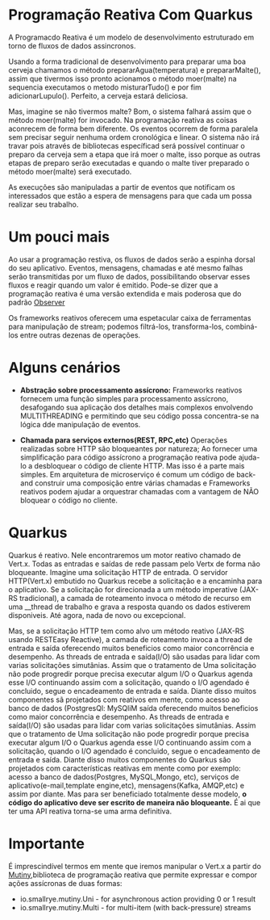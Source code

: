 # Programação Reativa Com Quarkus
A Programacdo Reativa é um modelo de desenvolvimento estruturado em torno de fluxos de dados assincronos.

Usando a forma tradicional de desenvolvimento para preparar uma boa cerveja chamamos o método prepararAgua(temperatura) e 
prepararMalte(), assim que tivermos isso pronto acionamos o método moer(malte) na sequencia executamos o
metodo misturarTudo() e por fim adicionarLupulo(). Perfeito, a cerveja estará deliciosa.

Mas, imagine se não tivermos malte? Bom, o sistema falhará assim que o método moer(malte) for invocado.
Na programação reativa as coisas aconrecem de forma bem diferente. Os eventos ocorrem de forma paralela sem precisar seguir nenhuma ordem cronológica e linear. O sistema não irá travar pois através de bibliotecas específicad será possível continuar o preparo da cerveja sem a etapa que irá moer o malte, isso porque as outras etapas de preparo serão executadas e quando o malte tiver preparado o método moer(malte) será executado.

As execuções são manipuladas a partir de eventos que notificam os interessados que estão a espera de mensagens para que cada um possa realizar seu trabalho.

# Um pouci mais
Ao usar a programação restiva, os fluxos de dados serão a espinha dorsal do seu aplicativo. Eventos, mensagens, chamadas e até mesmo falhas serão transmitidas por um fluxo de dados, possibilitando observar esses fluxos e reagir quando um valor é emitido. Pode-se dizer que a programação reativa é uma versão extendida e mais poderosa que do padrão [Observer](https://pt.wikipedia.org/wiki/Observer)

Os frameworks reativos oferecem uma espetacular caixa de ferramentas para manipulação de stream; podemos filtrá-los, transforma-los, combiná-los entre outras dezenas de operações. 

# Alguns cenários

* __Abstração sobre processamento assícrono:__ Frameworks reativos fornecem uma função simples para processamento assícrono, desafogando sua aplicação dos detalhes mais complexos envolvendo MULTITHREADING e permitindo que seu código possa concentra-se na lógica dde manipulação de eventos. 

* __Chamada para serviços externos(REST, RPC,etc)__ Operações realizadas sobre HTTP são bloqueantes por natureza; Ao fornecer uma simplificação para código assícrono a programação reativa pode ajuda-lo a desbloquear o código de cliente HTTP. Mas isso é a parte mais simples. Em arquitetura de microserviço é comum um código de back-and construir uma composição entre várias chamadas e Frameworks reativos podem ajudar a orquestrar chamadas com a vantagem de NÃO bloquear o código no cliente.

# Quarkus
Quarkus é reativo. Nele encontraremos um motor reativo chamado de Vert.x. Todas as entradas e saídas de rede passam pelo Vertx de forma não
bloqueante. Imagine uma solicitação HTTP de entrada. O servidor HTTP(Vert.x) embutido no Quarkus recebe a solicitação e a encaminha para o aplicativo.
Se a solicitação for direcionada a um método imperative (JAX-RS tradicional), a camada de roteamento invoca o método de recurso em uma __thread de
trabalho e grava a resposta quando os dados estiverem disponiveis. Até agora, nada de novo ou excepcional.

Mas, se a solicitação HTTP tem como alvo um método reativo (JAX-RS usando RESTEasy Reactive), a camada de roteamento invoca a thread de entrada e
saída oferecendo muitos beneficios como maior concorrência e desempenho. As threads de entrada e saída(I/O) são usadas para lidar com varias solicitações simutânias. Assim que o tratamento de Uma solicitação não pode progredir porque precisa executar algum I/O o Quarkus agenda esse I/O continuando assim com a solicitação, quando o I/O agendado é concluido, segue o encadeamento de entrada e saída. Diante disso muitos componentes sã projetados com reativos em mente, como acesso ao banco de dados (PostgresQl: MySQliM
saída oferecendo muitos beneficios como maior concorrência e desempenho. As threads de entrada e saída(I/O) são usadas para lidar com varias solicitações simutânias. Assim que o tratamento de Uma solicitação não pode progredir porque precisa executar algum I/O o Quarkus agenda esse I/O continuando assim com a solicitação, quando o I/O agendado é concluido, segue o encadeamento de entrada e saída. Diante disso muitos componentes do Quarkus são projetados com características reativas em mente como por exemplo: acesso a banco de dados(Postgres, MySQL,Mongo, etc), serviços de aplicativo(e-mail,template engine,etc), mensagens(Kafka, AMQP,etc) e assim por diante. Mas para ser beneficiado totalmente desse modelo, __o código do aplicativo deve ser escrito de maneira não bloqueante.__ É ai que ter uma API reativa torna-se uma arma definitiva.

# Importante
É imprescindível termos em mente que iremos manipular o Vert.x a partir do [Mutiny](https://smallrye.io/smallrye-mutiny/),biblioteca de programação reativa que permite expressar e compor ações assícronas de duas formas: 

* io.smallrye.mutiny.Uni - for asynchronous action providing 0 or 1 result
* io.smallrye.mutiny.Multi - for multi-item (with back-pressure) streams

